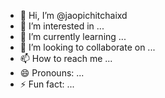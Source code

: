 - 👋 Hi, I’m @jaopichitchaixd
- 👀 I’m interested in ...
- 🌱 I’m currently learning ...
- 💞️ I’m looking to collaborate on ...
- 📫 How to reach me ...
- 😄 Pronouns: ...
- ⚡ Fun fact: ...

<!---
jaopichitchaixd/jaopichitchaixd is a ✨ special ✨ repository because its `README.md` (this file) appears on your GitHub profile.
You can click the Preview link to take a look at your changes.
--->
